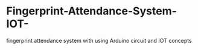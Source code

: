 # Fingerprint-Attendance-System-IOT-
fingerprint attendance system with using Arduino circuit and IOT concepts
